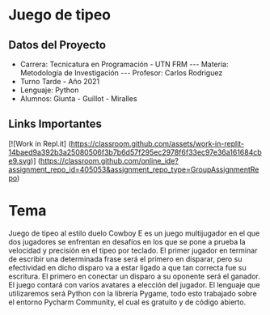 # Juego de tipeo
## Datos del Proyecto
- Carrera: Tecnicatura en Programación - UTN FRM
--- Materia: Metodología de Investigación
--- Profesor: Carlos Rodriguez
- Turno Tarde - Año 2021
- Lenguaje: Python
- Alumnos: Giunta - Guillot - Miralles

## Links Importantes
[![Work in Repl.it]
(https://classroom.github.com/assets/work-in-replit-14baed9a392b3a25080506f3b7b6d57f295ec2978f6f33ec97e36a161684cbe9.svg)]
(https://classroom.github.com/online_ide?assignment_repo_id=405053&assignment_repo_type=GroupAssignmentRepo)

# Tema
Juego de tipeo al estilo duelo Cowboy
E es un juego multijugador en el que dos jugadores se enfrentan en desafíos en los que se pone a prueba la velocidad y precisión en el tipeo por teclado.
El primer jugador en terminar de escribir una determinada frase será el primero en disparar, pero su efectividad en dicho disparo va a estar ligado a que tan correcta fue su escritura. 
El primero en conectar un disparo a su oponente será el ganador. El juego contará con varios avatares a elección del jugador.
El lenguaje que utilizaremos será Python con la librería Pygame, todo esto trabajado sobre el entorno Pycharm Community, el cual es gratuito y de código abierto.
